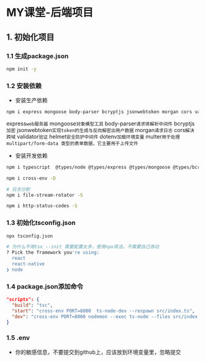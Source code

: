 # MY课堂-后端项目

## 1. 初始化项目

### 1.1 生成package.json
```sh
npm init -y
```
### 1.2 安装依赖
- 安装生产依赖
```sh
npm i express mongoose body-parser bcryptjs jsonwebtoken morgan cors validator helmet dotenv multer -S
```
express`web服务器`
mongoose`对象模型工具`
body-parser`请求体解析中间件`
bcryptjs`加密`
jsonwebtoken`实现token的生成与反向解密出用户数据`
morgan`请求日志`
cors`解决跨域`
validator`验证`
helmet`安全防护中间件`
dotenv`加载环境变量`
multer`用于处理 multipart/form-data 类型的表单数据，它主要用于上传文件`

-  安装开发依赖
```sh
npm i typescript  @types/node @types/express @types/mongoose @types/bcryptjs @types/jsonwebtoken  @types/morgan @types/cors @types/validator ts-node-dev  @types/helmet @types/multer -D
```
```sh
npm i cross-env -D
```
```sh
# 日志分割
npm i file-stream-rotator -S 
```
```sh
npm i http-status-codes -S
```
### 1.3 初始化tsconfig.json

```sh
npx tsconfig.json

# 为什么不用tsx --init 需要配置太多，使用npx简洁，不需要自己改动
? Pick the framework you're using: 
  react 
  react-native 
❯ node 
```


### 1.4 package.json添加命令

```json
"scripts": {
  "build": "tsc",
  "start": "cross-env PORT=8000  ts-node-dev --respawn src/index.ts",
  "dev": "cross-env PORT=8000 nodemon --exec ts-node --files src/index.ts"
}
```

### 1.5 .env

- 你的敏感信息，不要提交到github上，应该放到环境变量里，忽略提交